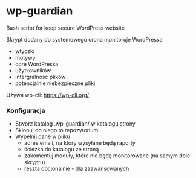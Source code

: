 # wp-guardian
Bash script for keep secure WordPress website

Skrypt dodany do systemowego crona monitoruje WordPressa
- wtyczki
- motywy
- core WordPressa
- użytkowników
- intergralność plików
- potencjalnie niebezpieczne pliki

Używa wp-cli: https://wp-cli.org/

### Konfiguracja

- Stworz katalog .wp-guardian/ w katalogu strony
- Sklonuj do niego to repozytorium
- Wypełnij dane w pliku
	- adres email, na który wysyłane będą raporty
	- ścieżka do katalogu ze stroną
	- zakomentuj moduły, które nie będą monitorowane (na samym dole skryptu)
	- reszta opcjonalnie - dla zaawansowanych

